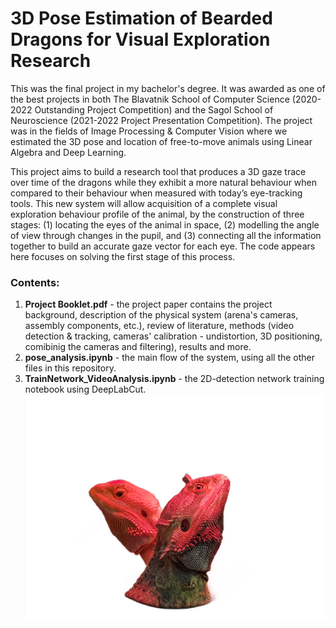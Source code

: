 # 3D Pose Estimation of Bearded Dragons for Visual Exploration Research
This was the final project in my bachelor's degree. It was awarded as one of the best projects in both The Blavatnik School of Computer Science (2020-2022 Outstanding Project Competition) and the Sagol School of Neuroscience (2021-2022 Project Presentation Competition). The project was in the fields of Image Processing & Computer Vision where we estimated the 3D pose and location of free-to-move animals using Linear Algebra and Deep Learning.

This project aims to build a research tool that produces a 3D gaze trace over time of the dragons while they exhibit a more natural behaviour when compared to their behaviour when  measured with today’s eye-tracking tools. This new system will allow acquisition of a complete visual exploration behaviour profile of the animal, by the construction of three stages: (1) locating the eyes of the animal in space, (2) modelling the angle of view through changes in the pupil, and (3) connecting all the information together to build an accurate gaze vector for each eye.
The code appears here focuses on solving the first stage of this process.
### Contents:
1. **Project Booklet.pdf** - the project paper contains the project background, description of the physical system (arena's cameras, assembly components, etc.), review of literature, methods (video detection & tracking, cameras' calibration - undistortion, 3D positioning, comibinig the cameras and filtering), results and more.
2. **pose_analysis.ipynb** - the main flow of the system, using all the other files in this repository.
3. **TrainNetwork_VideoAnalysis.ipynb** - the 2D-detection network training notebook using DeepLabCut.
![Bearded Dragons](https://github.com/noyshabtay/CS-Final-Project/blob/main/readme_dragons_pic.png)
